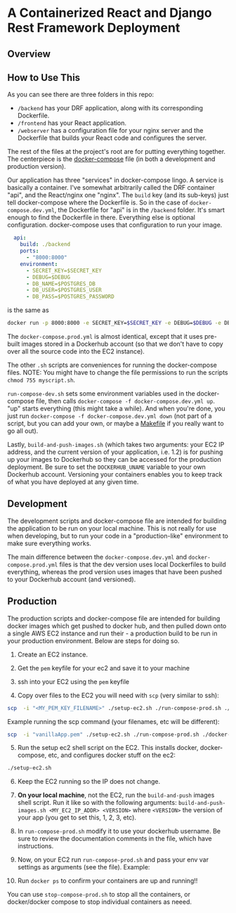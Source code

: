 # A Containerized React and Django Rest Framework Deployment

## Overview


## How to Use This
As you can see there are three folders in this repo:
- `/backend` has your DRF application, along with its corresponding Dockerfile.
- `/frontend` has your React application.
- `/webserver` has a configuration file for your nginx server and the Dockerfile that builds your React code and configures the server.

The rest of the files at the project's root are for putting everything together.  The centerpiece is the [docker-compose](https://docs.docker.com/compose/gettingstarted/) file (in both a development and production version).

Our application has three "services" in docker-compose lingo.  A service is basically a container.  I've somewhat arbitrarily called the DRF container "api", and the React/nginx one "nginx".  The `build` key (and its sub-keys) just tell docker-compose where the Dockerfile is.  So in the case of `docker-compose.dev.yml`, the Dockerfile for "api" is in the `/backend` folder.  It's smart enough to find the Dockerfile in there.  Everything else is optional configuration.  docker-compose uses that configuration to run your image.

```yaml
  api:
    build: ./backend
    ports:
      - "8000:8000"
    environment:
      - SECRET_KEY=$SECRET_KEY
      - DEBUG=$DEBUG
      - DB_NAME=$POSTGRES_DB
      - DB_USER=$POSTGRES_USER
      - DB_PASS=$POSTGRES_PASSWORD
```
is the same as

```bash
docker run -p 8000:8000 -e SECRET_KEY=$SECRET_KEY -e DEBUG=$DEBUG -e DB_NAME=$POSTGRES_DB -e DB_USER=$POSTGRES_USER -e DB_PASS=$POSTGRES_PASSWORD ./backend
```

The `docker-compose.prod.yml` is almost identical, except that it uses pre-built images stored in a Dockerhub account (so that we don't have to copy over all the source code into the EC2 instance).

The other `.sh` scripts are conveniences for running the docker-compose files.
NOTE: You might have to change the file permissions to run the scripts `chmod 755 myscript.sh`.

`run-compose-dev.sh` sets some environment variables used in the docker-compose file, then calls `docker-compose -f docker-compose.dev.yml up`.  "up" starts everything (this might take a while).  And when you're done, you just run `docker-compose -f docker-compose.dev.yml down` (not part of a script, but you can add your own, or maybe a [Makefile](https://medium.com/freestoneinfotech/simplifying-docker-compose-operations-using-makefile-26d451456d63) if you really want to go all out).

Lastly, `build-and-push-images.sh` (which takes two arguments: your EC2 IP address, and the current version of your application, i.e. 1.2) is for pushing up your images to Dockerhub so they can be accessed for the production deployment.  Be sure to set the `DOCKERHUB_UNAME` variable to your own Dockerhub account. Versioning your containers enables you to keep track of what you have deployed at any given time.


## Development

The development scripts and docker-compose file are intended for building the application to be run on your local machine. This is not really for use when developing, but to run your code in a "production-like" environment to make sure everything works.

The main difference between the `docker-compose.dev.yml` and `docker-compose.prod.yml` files is that the dev version uses local Dockerfiles to build everything, whereas the prod version uses images that have been pushed to your Dockerhub account (and versioned).

## Production

The production scripts and docker-compose file are intended for building docker images which get pushed to docker hub, and then pulled down onto a single AWS EC2 instance and run their - a production build to be run in your production environment. Below are steps for doing so.

1. Create an EC2 instance.

2. Get the `pem` keyfile for your ec2 and save it to your machine

3. ssh into your EC2 using the `pem` keyfile

4. Copy over files to the EC2 you will need with `scp` (very similar to ssh):

```bash
scp  -i "<MY_PEM_KEY_FILENAME>" ./setup-ec2.sh ./run-compose-prod.sh ./docker-compose.prod.yml   <MY_EC2_USERNAME>@<MY_EC2_IP_ADDR>.compute-1.amazonaws.com:/home/<MY_EC2_USERNAME>
```

Example running the scp command (your filenames, etc will be different):

```bash
scp  -i "vanillaApp.pem" ./setup-ec2.sh ./run-compose-prod.sh ./docker-compose.prod.yml   ec2-user@ec2-18-234-99-58.compute-1.amazonaws.com:/home/ec2-user
```

5. Run the setup ec2 shell script on the EC2. This installs docker, docker-compose, etc, and configures docker stuff on the ec2:

```bash
./setup-ec2.sh
```

6. Keep the EC2 running so the IP does not change. 

7. **On your local machine**, not the EC2, run the `build-and-push` images shell script. Run it like so with the following arguments:
`build-and-push-images.sh <MY_EC2_IP_ADDR> <VERSION>` where `<VERSION>` the version of your app (you get to set this, 1, 2, 3, etc).

8. In `run-compose-prod.sh` modify it to use your dockerhub username. Be sure to review the documentation comments in the file, which have instructions.

9. Now, on your EC2 run `run-compose-prod.sh` and pass your env var settings as arguments (see the file). Example:

19. Run `docker ps` to confirm your containers are up and running!!

You can use `stop-compose-prod.sh` to stop all the containers, or docker/docker compose to stop individual containers as neeed.
